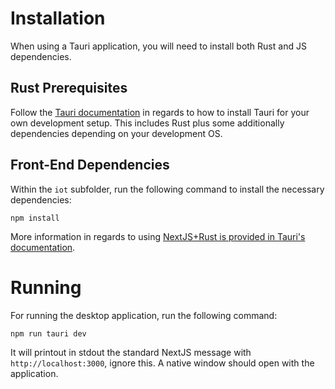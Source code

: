 # Installation

When using a Tauri application, you will need to install both Rust and JS dependencies.

## Rust Prerequisites

Follow the [Tauri documentation](https://tauri.app/v1/guides/getting-started/prerequisites/) in regards to how to install Tauri for your own development setup. This includes Rust plus some additionally dependencies depending on your development OS.

## Front-End Dependencies

Within the ``iot`` subfolder, run the following command to install the necessary dependencies:

```
npm install
```

More information in regards to using [NextJS+Rust is provided in Tauri's documentation](https://tauri.app/v1/guides/getting-started/setup/next-js).

# Running

For running the desktop application, run the following command:

```bash
npm run tauri dev
```

It will printout in stdout the standard NextJS message with ```http://localhost:3000```, ignore this. A native window should open with the application.